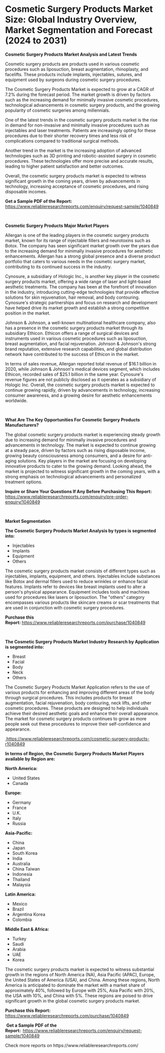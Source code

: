 <p><h1>Cosmetic Surgery Products Market Size: Global Industry Overview, Market Segmentation and Forecast (2024 to 2031)</h1></p><p><strong>Cosmetic Surgery Products Market Analysis and Latest Trends</strong></p>
<p><p>Cosmetic surgery products are products used in various cosmetic procedures such as liposuction, breast augmentation, rhinoplasty, and facelifts. These products include implants, injectables, sutures, and equipment used by surgeons during cosmetic surgery procedures.</p><p>The Cosmetic Surgery Products Market is expected to grow at a CAGR of 7.2% during the forecast period. The market growth is driven by factors such as the increasing demand for minimally invasive cosmetic procedures, technological advancements in cosmetic surgery products, and the growing popularity of cosmetic surgeries among millennials.</p><p>One of the latest trends in the cosmetic surgery products market is the rise in demand for non-invasive and minimally invasive procedures such as injectables and laser treatments. Patients are increasingly opting for these procedures due to their shorter recovery times and less risk of complications compared to traditional surgical methods.</p><p>Another trend in the market is the increasing adoption of advanced technologies such as 3D printing and robotic-assisted surgery in cosmetic procedures. These technologies offer more precise and accurate results, leading to higher patient satisfaction and better outcomes.</p><p>Overall, the cosmetic surgery products market is expected to witness significant growth in the coming years, driven by advancements in technology, increasing acceptance of cosmetic procedures, and rising disposable incomes.</p></p>
<p><strong>Get a Sample PDF of the Report:&nbsp;</strong> <a href="https://www.reliableresearchreports.com/enquiry/request-sample/1040849">https://www.reliableresearchreports.com/enquiry/request-sample/1040849</a></p>
<p>&nbsp;</p>
<p><strong>Cosmetic Surgery Products Major Market Players</strong></p>
<p><p>Allergan is one of the leading players in the cosmetic surgery products market, known for its range of injectable fillers and neurotoxins such as Botox. The company has seen significant market growth over the years due to the increasing demand for minimally invasive procedures for aesthetic enhancements. Allergan has a strong global presence and a diverse product portfolio that caters to various needs in the cosmetic surgery market, contributing to its continued success in the industry.</p><p>Cynosure, a subsidiary of Hologic Inc., is another key player in the cosmetic surgery products market, offering a wide range of laser and light-based aesthetic treatments. The company has been at the forefront of innovation in the industry, introducing cutting-edge technologies that provide effective solutions for skin rejuvenation, hair removal, and body contouring. Cynosure's strategic partnerships and focus on research and development have helped drive its market growth and establish a strong competitive position in the market.</p><p>Johnson & Johnson, a well-known multinational healthcare company, also has a presence in the cosmetic surgery products market through its subsidiary Ethicon. Ethicon offers a range of surgical devices and instruments used in various cosmetic procedures such as liposuction, breast augmentation, and facial rejuvenation. Johnson & Johnson's strong brand reputation, extensive research capabilities, and global distribution network have contributed to the success of Ethicon in the market.</p><p>In terms of sales revenue, Allergan reported total revenue of $16.1 billion in 2020, while Johnson & Johnson's medical devices segment, which includes Ethicon, recorded sales of $25.1 billion in the same year. Cynosure's revenue figures are not publicly disclosed as it operates as a subsidiary of Hologic Inc. Overall, the cosmetic surgery products market is expected to continue growing rapidly, driven by advancements in technology, increasing consumer awareness, and a growing desire for aesthetic enhancements worldwide.</p></p>
<p>&nbsp;</p>
<p><strong>What Are The Key Opportunities For Cosmetic Surgery Products Manufacturers?</strong></p>
<p><p>The global cosmetic surgery products market is experiencing steady growth due to increasing demand for minimally invasive procedures and advancements in technology. The market is expected to continue growing at a steady pace, driven by factors such as rising disposable income, growing beauty consciousness among consumers, and a desire for anti-aging solutions. Key players in the market are focusing on developing innovative products to cater to the growing demand. Looking ahead, the market is projected to witness significant growth in the coming years, with a strong emphasis on technological advancements and personalized treatment options.</p></p>
<p><strong>Inquire or Share Your Questions If Any Before Purchasing This Report:</strong> <a href="https://www.reliableresearchreports.com/enquiry/pre-order-enquiry/1040849">https://www.reliableresearchreports.com/enquiry/pre-order-enquiry/1040849</a></p>
<p>&nbsp;</p>
<p><strong>Market Segmentation</strong></p>
<p><strong>The Cosmetic Surgery Products Market Analysis by types is segmented into:</strong></p>
<p><ul><li>Injectables</li><li>Implants</li><li>Equipment</li><li>Others</li></ul></p>
<p><p>The cosmetic surgery products market consists of different types such as injectables, implants, equipment, and others. Injectables include substances like Botox and dermal fillers used to reduce wrinkles or enhance facial features. Implants refer to devices like breast implants used to alter a person's physical appearance. Equipment includes tools and machines used for procedures like lasers or liposuction. The "others" category encompasses various products like skincare creams or scar treatments that are used in conjunction with cosmetic surgery procedures.</p></p>
<p><strong>Purchase this Report:&nbsp;</strong><a href="https://www.reliableresearchreports.com/purchase/1040849">https://www.reliableresearchreports.com/purchase/1040849</a></p>
<p>&nbsp;</p>
<p><strong>The Cosmetic Surgery Products Market Industry Research by Application is segmented into:</strong></p>
<p><ul><li>Breast</li><li>Facial</li><li>Body</li><li>Neck</li><li>Others</li></ul></p>
<p><p>The Cosmetic Surgery Products Market Application refers to the use of various products for enhancing and improving different areas of the body through surgical procedures. This includes products for breast augmentation, facial rejuvenation, body contouring, neck lifts, and other cosmetic procedures. These products are designed to help individuals achieve their desired aesthetic goals and enhance their overall appearance. The market for cosmetic surgery products continues to grow as more people seek out these procedures to improve their self-confidence and appearance.</p></p>
<p><a href="https://www.reliableresearchreports.com/cosmetic-surgery-products-r1040849">&nbsp;https://www.reliableresearchreports.com/cosmetic-surgery-products-r1040849</a></p>
<p><strong>In terms of Region, the Cosmetic Surgery Products Market Players available by Region are:</strong></p>
<p>
    <p> <strong> North America: </strong>
        <ul>
            <li>United States</li>
            <li>Canada</li>
        </ul>
        </p> 
    <p> <strong> Europe: </strong>
        <ul>
            <li>Germany</li>
            <li>France</li>
            <li>U.K.</li>
            <li>Italy</li>
            <li>Russia</li>
        </ul>
        </p> 
    <p> <strong> Asia-Pacific: </strong>
        <ul>
            <li>China</li>
            <li>Japan</li>
            <li>South Korea</li>
            <li>India</li>
            <li>Australia</li>
            <li>China Taiwan</li>
            <li>Indonesia</li>
            <li>Thailand</li>
            <li>Malaysia</li>
        </ul>
        </p> 
    <p> <strong> Latin America: </strong>
        <ul>
            <li>Mexico</li>
            <li>Brazil</li>
            <li>Argentina Korea</li>
            <li>Colombia</li>
        </ul>
        </p> 
    <p> <strong> Middle East & Africa: </strong>
        <ul>
            <li>Turkey</li>
            <li>Saudi</li>
            <li>Arabia</li>
            <li>UAE</li>
            <li>Korea</li>
        </ul>
    </p>
    </p>
<p><p>The cosmetic surgery products market is expected to witness substantial growth in the regions of North America (NA), Asia Pacific (APAC), Europe, the United States of America (USA), and China. Among these regions, North America is anticipated to dominate the market with a market share of approximately 40%, followed by Europe with 25%, Asia Pacific with 20%, the USA with 10%, and China with 5%. These regions are poised to drive significant growth in the global cosmetic surgery products market.</p></p>
<p><strong>Purchase this Report: </strong><a href="https://www.reliableresearchreports.com/purchase/1040849">https://www.reliableresearchreports.com/purchase/1040849</a></p>
<p>&nbsp;<strong>Get a Sample PDF of the Report:&nbsp;&nbsp;</strong><a href="https://www.reliableresearchreports.com/enquiry/request-sample/1040849">https://www.reliableresearchreports.com/enquiry/request-sample/1040849</a></p>
<p><strong></strong></p>
<p>Check more reports on https://www.reliableresearchreports.com/</p>